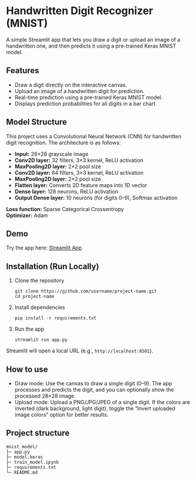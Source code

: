 # Handwritten Digit Recognizer (MNIST)

A simple Streamlit app that lets you draw a digit or upload an image of a handwritten one, and then predicts it using a pre-trained Keras MNIST model.

## Features
- Draw a digit directly on the interactive canvas.
- Upload an image of a handwritten digit for prediction.
- Real-time prediction using a pre-trained Keras MNIST model.
- Displays prediction probabilities for all digits in a bar chart.

## Model Structure

This project uses a Convolutional Neural Network (CNN) for handwritten digit recognition. The architecture is as follows:

- **Input:** 28×28 grayscale image  
- **Conv2D layer:** 32 filters, 3×3 kernel, ReLU activation  
- **MaxPooling2D layer:** 2×2 pool size  
- **Conv2D layer:** 64 filters, 3×3 kernel, ReLU activation  
- **MaxPooling2D layer:** 2×2 pool size  
- **Flatten layer:** Converts 2D feature maps into 1D vector  
- **Dense layer:** 128 neurons, ReLU activation  
- **Output Dense layer:** 10 neurons (for digits 0–9), Softmax activation  

**Loss function:** Sparse Categorical Crossentropy  
**Optimizer:** Adam  

## Demo
Try the app here: [Streamlit App](https://your-app-name.streamlit.app)

## Installation (Run Locally)
1. Clone the repository
   ```
   git clone https://github.com/username/project-name.git
   cd project-name
   ```
2. Install dependencies
    ```
    pip install -r requirements.txt
    ```
3. Run the app
    ```
    streamlit run app.py
    ```

Streamlit will open a local URL (e.g., `http://localhost:8501`).

## How to use
- Draw mode: Use the canvas to draw a single digit (0–9). The app processes and predicts the digit, and you can optionally show the processed 28×28 image.
- Upload mode: Upload a PNG/JPG/JPEG of a single digit. If the colors are inverted (dark background, light digit), toggle the “Invert uploaded image colors” option for better results.

## Project structure
```
mnist_model/
├─ app.py
├─ model.keras
├─ train_model.ipynb 
├─ requirements.txt
└─ README.md
```

